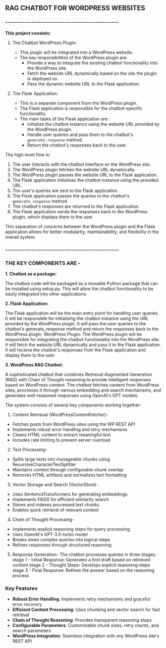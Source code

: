 ## RAG CHATBOT FOR WORDPRESS WEBSITES

### ------------------------------------------------
**This project consists:**

1. The Chatbot WordPress Plugin:
   - This plugin will be integrated into a WordPress website.
   - The key responsibilities of the WordPress plugin are:
     - Provide a way to integrate the existing chatbot functionality into the WordPress site.
     - Fetch the website URL dynamically based on the site the plugin is deployed on.
     - Pass the dynamic website URL to the Flask application.

2. The Flask Application:
   - This is a separate component from the WordPress plugin.
   - The Flask application is responsible for the chatbot-specific functionality.
   - The main tasks of the Flask application are:
     - Initialize the chatbot instance using the website URL provided by the WordPress plugin.
     - Handle user queries and pass them to the chatbot's `generate_response` method.
     - Return the chatbot's responses back to the user.

The high-level flow is:

1. The user interacts with the chatbot interface on the WordPress site.
2. The WordPress plugin fetches the website URL dynamically.
3. The WordPress plugin passes the website URL to the Flask application.
4. The Flask application initialises the chatbot instance using the provided URL.
5. The user's queries are sent to the Flask application.
6. The Flask application passes the queries to the chatbot's `generate_response` method.
7. The chatbot's responses are returned to the Flask application.
8. The Flask application sends the responses back to the WordPress plugin, which displays them to the user.

This separation of concerns between the WordPress plugin and the Flask application allows for better modularity, maintainability, and flexibility in the overall system.

### ------------------------------------------------


### THE KEY COMPONENTS ARE - 


**1. Chatbot as a package:**

The chatbot code will be packaged as a reusable Python package that can be installed using setup.py.
This will allow the chatbot functionality to be easily integrated into other applications.



**2. Flask Application:**

The Flask application will be the main entry point for handling user queries.
It will be responsible for initializing the chatbot instance using the URL provided by the WordPress plugin.
It will pass the user queries to the chatbot's generate_response method and return the responses back to the WordPress plugin.
WordPress Plugin:
The WordPress plugin will be responsible for integrating the chatbot functionality into the WordPress site.
It will fetch the website URL dynamically and pass it to the Flask application.
It will receive the chatbot's responses from the Flask application and display them to the user.



**3. WordPress RAG Chatbot:**

A sophisticated chatbot that combines Retrieval-Augmented Generation (RAG) with Chain of Thought reasoning to provide intelligent responses based on WordPress content. The chatbot fetches content from WordPress sites, processes it through various embedding and search mechanisms, and generates well-reasoned responses using OpenAI's GPT models.


The system consists of several key components working together:

1. Content Retrieval (WordPressContentFetcher)-
- Fetches posts from WordPress sites using the WP REST API
- Implements robust error handling and retry mechanisms
- Cleans HTML content to extract meaningful text
- Includes rate limiting to prevent server overload

2. Text Processing-
- Splits large texts into manageable chunks using RecursiveCharacterTextSplitter
- Maintains context through configurable chunk overlap
- Removes HTML artifacts and normalizes text formatting

3. Vector Storage and Search (VectorStore)-
- Uses SentenceTransformers for generating embeddings
- Implements FAISS for efficient similarity search
- Stores and indexes processed text chunks
- Enables quick retrieval of relevant content

4. Chain of Thought Processing-
- Implements explicit reasoning steps for query processing
- Uses OpenAI's GPT-3.5-turbo model
- Breaks down complex queries into logical steps
- Refines responses through structured reasoning

5. Response Generation-
The chatbot processes queries in three stages:
stage 1 - Initial Response: Generates a first draft based on retrieved content
stage 2 - Thought Steps: Develops explicit reasoning steps
stage 3 - Final Response: Refines the answer based on the reasoning process

### Key Features

- **Robust Error Handling**: Implements retry mechanisms and graceful error recovery
- **Efficient Content Processing**: Uses chunking and vector search for fast retrieval
- **Chain of Thought Reasoning**: Provides transparent reasoning steps
- **Configurable Parameters**: Customizable chunk sizes, retry counts, and search parameters
- **WordPress Integration**: Seamless integration with any WordPress site's REST API

